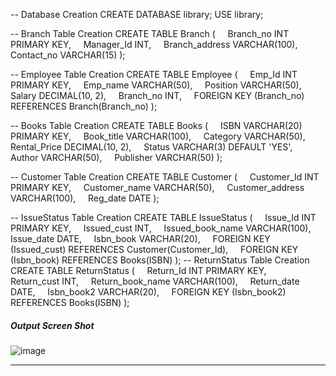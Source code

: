 -- Database Creation
CREATE DATABASE library;
USE library;

-- Branch Table Creation
CREATE TABLE Branch (
    Branch_no INT PRIMARY KEY,
    Manager_Id INT,
    Branch_address VARCHAR(100),
    Contact_no VARCHAR(15)
);

-- Employee Table Creation
CREATE TABLE Employee (
    Emp_Id INT PRIMARY KEY,
    Emp_name VARCHAR(50),
    Position VARCHAR(50),
    Salary DECIMAL(10, 2),
    Branch_no INT,
    FOREIGN KEY (Branch_no) REFERENCES Branch(Branch_no)
);

-- Books Table Creation
CREATE TABLE Books (
    ISBN VARCHAR(20) PRIMARY KEY,
    Book_title VARCHAR(100),
    Category VARCHAR(50),
    Rental_Price DECIMAL(10, 2),
    Status VARCHAR(3) DEFAULT 'YES',
    Author VARCHAR(50),
    Publisher VARCHAR(50)
);

-- Customer Table Creation
CREATE TABLE Customer (
    Customer_Id INT PRIMARY KEY,
    Customer_name VARCHAR(50),
    Customer_address VARCHAR(100),
    Reg_date DATE
);

-- IssueStatus Table Creation
CREATE TABLE IssueStatus (
    Issue_Id INT PRIMARY KEY,
    Issued_cust INT,
    Issued_book_name VARCHAR(100),
    Issue_date DATE,
    Isbn_book VARCHAR(20),
    FOREIGN KEY (Issued_cust) REFERENCES Customer(Customer_Id),
    FOREIGN KEY (Isbn_book) REFERENCES Books(ISBN)
);
-- ReturnStatus Table Creation
CREATE TABLE ReturnStatus (
    Return_Id INT PRIMARY KEY,
    Return_cust INT,
    Return_book_name VARCHAR(100),
    Return_date DATE,
    Isbn_book2 VARCHAR(20),
    FOREIGN KEY (Isbn_book2) REFERENCES Books(ISBN)
);

##### Output Screen Shot
![image](https://github.com/abhi-ram-krishna/Library-Management-System-MySQL/assets/42677472/e7a6437b-5d57-41cc-aa7b-a54757128913)
<hr>

